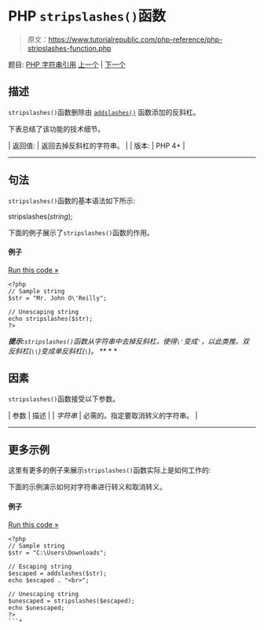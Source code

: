 # PHP `stripslashes()`函数

> 原文：<https://www.tutorialrepublic.com/php-reference/php-stripslashes-function.php>

题目: [PHP 字符串引用](php-string-functions.php) [上一个](php-stripcslashes-function.php) | [下一个](php-stripos-function.php)

## 描述

`stripslashes()`函数删除由 [`addslashes()`](php-addslashes-function.php) 函数添加的反斜杠。

下表总结了该功能的技术细节。

| 返回值: | 返回去掉反斜杠的字符串。 |
| 版本: | PHP 4+ |

* * *

## 句法

`stripslashes()`函数的基本语法如下所示:

stripslashes(*string*);

下面的例子展示了`stripslashes()`函数的作用。

#### 例子

[Run this code »](../codelab.php?topic=php&file=strip-backslashes-from-a-string "Run this code to view the output")

```
<?php
// Sample string
$str = "Mr. John O\'Reilly";

// Unescaping string
echo stripslashes($str);
?>
```

 ***提示:**`stripslashes()`函数从字符串中去掉反斜杠，使得`\'`变成`'`，以此类推。双反斜杠(`\\`)变成单反斜杠(`\`)。*  ** * *

## 因素

`stripslashes()`函数接受以下参数。

| 参数 | 描述 |
| *字符串* | 必需的。指定要取消转义的字符串。 |

* * *

## 更多示例

这里有更多的例子来展示`stripslashes()`函数实际上是如何工作的:

下面的示例演示如何对字符串进行转义和取消转义。

#### 例子

[Run this code »](../codelab.php?topic=php&file=escape-and-unescape-a-string "Run this code to view the output")

```
<?php
// Sample string
$str = "C:\Users\Downloads";

// Escaping string
$escaped = addslashes($str);
echo $escaped . "<br>";

// Unescaping string
$unescaped = stripslashes($escaped);
echo $unescaped;
?>
```*